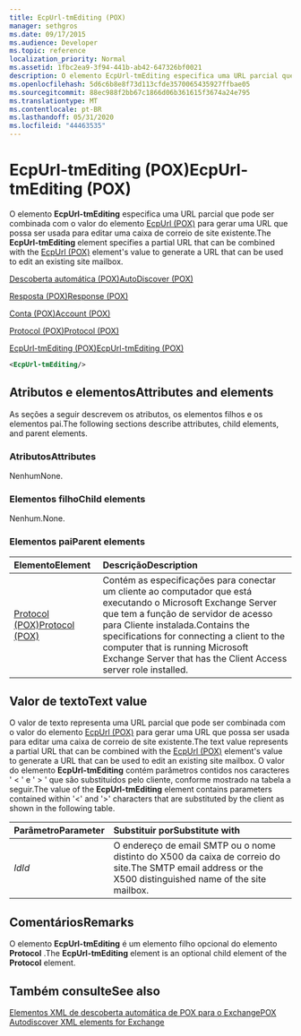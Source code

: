 ```yaml
---
title: EcpUrl-tmEditing (POX)
manager: sethgros
ms.date: 09/17/2015
ms.audience: Developer
ms.topic: reference
localization_priority: Normal
ms.assetid: 1fbc2ea9-3f94-441b-ab42-647326bf0021
description: O elemento EcpUrl-tmEditing especifica uma URL parcial que pode ser combinada com o valor do elemento EcpUrl (POX) para gerar uma URL que possa ser usada para editar uma caixa de correio de site existente.
ms.openlocfilehash: 5d6c6b8e8f73d113cfde3570065435927ffbae05
ms.sourcegitcommit: 88ec988f2bb67c1866d06b361615f3674a24e795
ms.translationtype: MT
ms.contentlocale: pt-BR
ms.lasthandoff: 05/31/2020
ms.locfileid: "44463535"
---
```

# <a name="ecpurl-tmediting-pox"></a><span data-ttu-id="416f5-103">EcpUrl-tmEditing (POX)</span><span class="sxs-lookup"><span data-stu-id="416f5-103">EcpUrl-tmEditing (POX)</span></span>

<span data-ttu-id="416f5-104">O elemento **EcpUrl-tmEditing** especifica uma URL parcial que pode ser combinada com o valor do elemento [EcpUrl (POX)](ecpurl-pox.md) para gerar uma URL que possa ser usada para editar uma caixa de correio de site existente.</span><span class="sxs-lookup"><span data-stu-id="416f5-104">The **EcpUrl-tmEditing** element specifies a partial URL that can be combined with the [EcpUrl (POX)](ecpurl-pox.md) element's value to generate a URL that can be used to edit an existing site mailbox.</span></span> 
  
[<span data-ttu-id="416f5-105">Descoberta automática (POX)</span><span class="sxs-lookup"><span data-stu-id="416f5-105">AutoDiscover (POX)</span></span>](autodiscover-pox.md)
  
[<span data-ttu-id="416f5-106">Resposta (POX)</span><span class="sxs-lookup"><span data-stu-id="416f5-106">Response (POX)</span></span>](response-pox.md)
  
[<span data-ttu-id="416f5-107">Conta (POX)</span><span class="sxs-lookup"><span data-stu-id="416f5-107">Account (POX)</span></span>](account-pox.md)
  
[<span data-ttu-id="416f5-108">Protocol (POX)</span><span class="sxs-lookup"><span data-stu-id="416f5-108">Protocol (POX)</span></span>](protocol-pox.md)
  
[<span data-ttu-id="416f5-109">EcpUrl-tmEditing (POX)</span><span class="sxs-lookup"><span data-stu-id="416f5-109">EcpUrl-tmEditing (POX)</span></span>](ecpurl-tmediting-pox.md)
  
```XML
<EcpUrl-tmEditing/>
```

## <a name="attributes-and-elements"></a><span data-ttu-id="416f5-110">Atributos e elementos</span><span class="sxs-lookup"><span data-stu-id="416f5-110">Attributes and elements</span></span>

<span data-ttu-id="416f5-111">As seções a seguir descrevem os atributos, os elementos filhos e os elementos pai.</span><span class="sxs-lookup"><span data-stu-id="416f5-111">The following sections describe attributes, child elements, and parent elements.</span></span>
  
### <a name="attributes"></a><span data-ttu-id="416f5-112">Atributos</span><span class="sxs-lookup"><span data-stu-id="416f5-112">Attributes</span></span>

<span data-ttu-id="416f5-113">Nenhum</span><span class="sxs-lookup"><span data-stu-id="416f5-113">None.</span></span>
  
### <a name="child-elements"></a><span data-ttu-id="416f5-114">Elementos filho</span><span class="sxs-lookup"><span data-stu-id="416f5-114">Child elements</span></span>

<span data-ttu-id="416f5-115">Nenhum.</span><span class="sxs-lookup"><span data-stu-id="416f5-115">None.</span></span>
  
### <a name="parent-elements"></a><span data-ttu-id="416f5-116">Elementos pai</span><span class="sxs-lookup"><span data-stu-id="416f5-116">Parent elements</span></span>

|<span data-ttu-id="416f5-117">**Elemento**</span><span class="sxs-lookup"><span data-stu-id="416f5-117">**Element**</span></span>|<span data-ttu-id="416f5-118">**Descrição**</span><span class="sxs-lookup"><span data-stu-id="416f5-118">**Description**</span></span>|
|:-----|:-----|
|[<span data-ttu-id="416f5-119">Protocol (POX)</span><span class="sxs-lookup"><span data-stu-id="416f5-119">Protocol (POX)</span></span>](protocol-pox.md) <br/> |<span data-ttu-id="416f5-120">Contém as especificações para conectar um cliente ao computador que está executando o Microsoft Exchange Server que tem a função de servidor de acesso para Cliente instalada.</span><span class="sxs-lookup"><span data-stu-id="416f5-120">Contains the specifications for connecting a client to the computer that is running Microsoft Exchange Server that has the Client Access server role installed.</span></span>  <br/> |
   
## <a name="text-value"></a><span data-ttu-id="416f5-121">Valor de texto</span><span class="sxs-lookup"><span data-stu-id="416f5-121">Text value</span></span>

<span data-ttu-id="416f5-122">O valor de texto representa uma URL parcial que pode ser combinada com o valor do elemento [EcpUrl (POX)](ecpurl-pox.md) para gerar uma URL que possa ser usada para editar uma caixa de correio de site existente.</span><span class="sxs-lookup"><span data-stu-id="416f5-122">The text value represents a partial URL that can be combined with the [EcpUrl (POX)](ecpurl-pox.md) element's value to generate a URL that can be used to edit an existing site mailbox.</span></span> <span data-ttu-id="416f5-123">O valor do elemento **EcpUrl-tmEditing** contém parâmetros contidos nos caracteres ' < ' e ' > ' que são substituídos pelo cliente, conforme mostrado na tabela a seguir.</span><span class="sxs-lookup"><span data-stu-id="416f5-123">The value of the **EcpUrl-tmEditing** element contains parameters contained within '<' and '>' characters that are substituted by the client as shown in the following table.</span></span> 
  
|<span data-ttu-id="416f5-124">**Parâmetro**</span><span class="sxs-lookup"><span data-stu-id="416f5-124">**Parameter**</span></span>|<span data-ttu-id="416f5-125">**Substituir por**</span><span class="sxs-lookup"><span data-stu-id="416f5-125">**Substitute with**</span></span>|
|:-----|:-----|
| <span data-ttu-id="416f5-126">_Id_</span><span class="sxs-lookup"><span data-stu-id="416f5-126">_Id_</span></span> <br/> |<span data-ttu-id="416f5-127">O endereço de email SMTP ou o nome distinto do X500 da caixa de correio do site.</span><span class="sxs-lookup"><span data-stu-id="416f5-127">The SMTP email address or the X500 distinguished name of the site mailbox.</span></span>  <br/> |
   
## <a name="remarks"></a><span data-ttu-id="416f5-128">Comentários</span><span class="sxs-lookup"><span data-stu-id="416f5-128">Remarks</span></span>

<span data-ttu-id="416f5-129">O elemento **EcpUrl-tmEditing** é um elemento filho opcional do elemento **Protocol** .</span><span class="sxs-lookup"><span data-stu-id="416f5-129">The **EcpUrl-tmEditing** element is an optional child element of the **Protocol** element.</span></span> 
  
## <a name="see-also"></a><span data-ttu-id="416f5-130">Também consulte</span><span class="sxs-lookup"><span data-stu-id="416f5-130">See also</span></span>



[<span data-ttu-id="416f5-131">Elementos XML de descoberta automática de POX para o Exchange</span><span class="sxs-lookup"><span data-stu-id="416f5-131">POX Autodiscover XML elements for Exchange</span></span>](pox-autodiscover-xml-elements-for-exchange.md)

